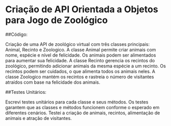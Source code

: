 # Criação de API Orientada a Objetos para Jogo de Zoológico

##Código:

Criação de uma API de zoológico virtual com três classes principais: Animal, Recinto e Zoologico.
A classe Animal permite criar animais com nome, espécie e nível de felicidade. Os animais podem ser alimentados para aumentar sua felicidade.
A classe Recinto gerencia os recintos do zoológico, permitindo adicionar animais da mesma espécie a um recinto. Os recintos podem ser cuidados, o que alimenta todos os animais neles.
A classe Zoologico mantém os recintos e rastreia o número de visitantes atraídos com base na felicidade dos animais.

##Testes Unitários:

Escrevi testes unitários para cada classe e seus métodos.
Os testes garantem que as classes e métodos funcionem conforme o esperado em diferentes cenários.
Testei a criação de animais, recintos, alimentação de animais e atração de visitantes.
